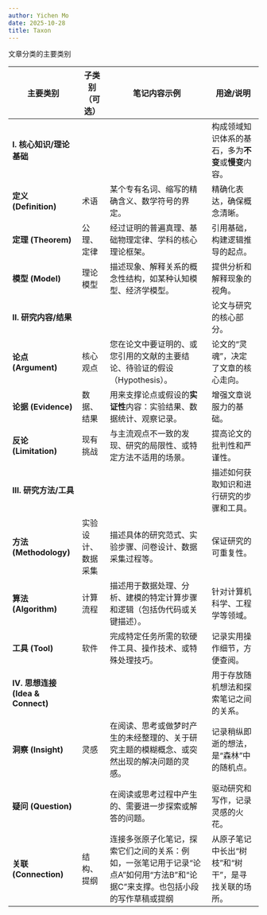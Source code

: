 ```yaml
---
author: Yichen Mo
date: 2025-10-28
title: Taxon
---
```


文章分类的主要类别

| **主要类别**                               | **子类别（可选）** | **笔记内容示例**                                 | **用途/说明**                      |
| -------------------------------------- | ----------- | ------------------------------------------ | ------------------------------ |
| **I. 核心知识/理论基础**                       |             |                                            | 构成领域知识体系的基石，多为**不变**或**慢变**内容。 |
| **定义 (Definition)**                    | 术语          | 某个专有名词、缩写的精确含义、数学符号的界定。                    | 精确化表达，确保概念清晰。                  |
| **定理 (Theorem)**          | 公理、定律       | 经过证明的普遍真理、基础物理定律、学科的核心理论框架。                | 引用基础，构建逻辑推导的起点。                |
| **模型 (Model)**            | 理论模型        | 描述现象、解释关系的概念性结构，如某种认知模型、经济学模型。             | 提供分析和解释现象的视角。                  |
| **II. 研究内容/结果**                        |             |                                            | 论文与研究的核心部分。              |
| **论点 (Argument)**        | 核心观点        | 您在论文中要证明的、或您引用的文献的主要结论、待验证的假设（Hypothesis）。 | 论文的“灵魂”，决定了文章的核心走向。            |
| **论据 (Evidence)**           | 数据、结果       | 用来支撑论点或假设的**实证性**内容：实验结果、数据统计、观察记录。        | 增强文章说服力的基础。                    |
| **反论 (Limitation)** | 现有挑战        | 与主流观点不一致的发现、研究的局限性、或特定方法不适用的场景。            | 提高论文的批判性和严谨性。                  |
| **III. 研究方法/工具**                       |             |                                            | 描述如何获取知识和进行研究的步骤和工具。           |
| **方法 (Methodology)**                   | 实验设计、数据采集   | 描述具体的研究范式、实验步骤、问卷设计、数据采集过程等。               | 保证研究的可重复性。                     |
| **算法 (Algorithm)**                     | 计算流程        | 描述用于数据处理、分析、建模的特定计算步骤和逻辑（包括伪代码或关键描述）。      | 针对计算机科学、工程学等领域。                |
| **工具 (Tool)**             | 软件      | 完成特定任务所需的软硬件工具、操作技术、或特殊处理技巧。               | 记录实用操作细节，方便查阅。                 |
| **IV. 思想连接 (Idea & Connect)**                          |             |                                            | 用于存放随机想法和探索笔记之间的关系。           |
| **洞察 (Insight)**                | 灵感          | 在阅读、思考或做梦时产生的未经整理的、关于研究主题的模糊概念、或突然出现的解决问题的灵感。          | 记录稍纵即逝的想法，是“森林”中的随机点。                  |
| **疑问 (Question)**              |             | 在阅读或思考过程中产生的、需要进一步探索或解答的问题。                | 驱动研究和写作，记录灵感的火花。               |
| **关联 (Connection)**             | 结构、提纲          | 连接多张原子化笔记，探索它们之间的关系：例如，一张笔记用于记录“论点A”如何用“方法B”和“论据C”来支撑。也包括小段的写作草稿或提纲   | 从原子笔记中长出“树枝”和“树干”，是寻找关联的场所。 |
